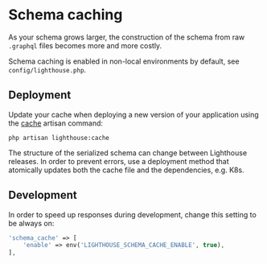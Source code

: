 # Schema caching

As your schema grows larger, the construction of the schema from raw `.graphql` files
becomes more and more costly.

Schema caching is enabled in non-local environments by default, see `config/lighthouse.php`.

## Deployment

Update your cache when deploying a new version of your application
using the [cache](../api-reference/commands.md#cache) artisan command:

    php artisan lighthouse:cache

The structure of the serialized schema can change between Lighthouse releases.
In order to prevent errors, use a deployment method that atomically updates
both the cache file and the dependencies, e.g. K8s.

## Development

In order to speed up responses during development, change this setting to be always on:

```php
'schema_cache' => [
    'enable' => env('LIGHTHOUSE_SCHEMA_CACHE_ENABLE', true),
],
```
